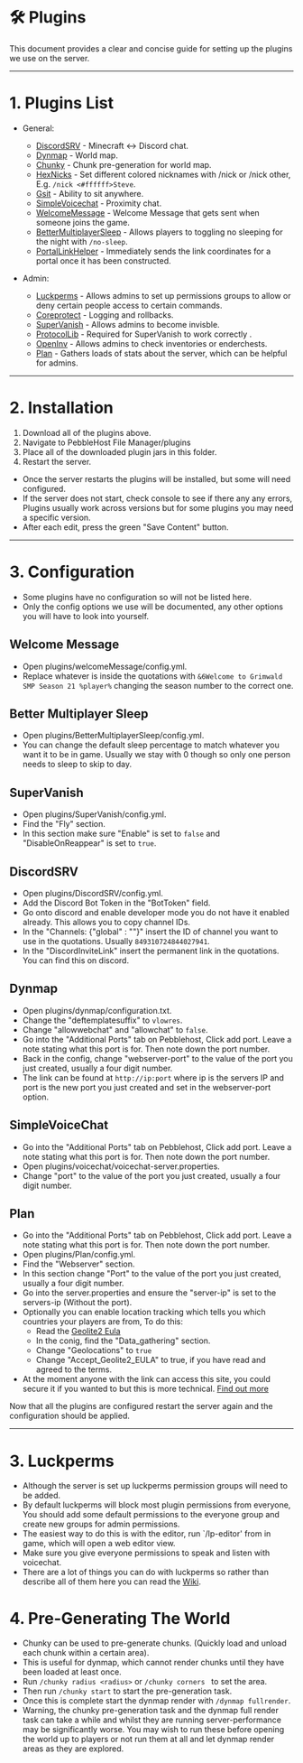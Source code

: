 # 🛠️ **Plugins**

This document provides a clear and concise guide for setting up the plugins we use on the server.

---

# **1. Plugins List**

- General:
    - [DiscordSRV](https://modrinth.com/plugin/discordsrv) - Minecraft <-> Discord chat.
    - [Dynmap](https://modrinth.com/plugin/dynmap) - World map.
    - [Chunky](https://modrinth.com/plugin/chunky) - Chunk pre-generation for world map.
    - [HexNicks](https://modrinth.com/plugin/hexnicks) - Set different colored nicknames with /nick or /nick other, E.g. `/nick <#ffffff>Steve`.
    - [Gsit](https://www.spigotmc.org/resources/gsit-modern-sit-seat-and-chair-lay-and-crawl-plugin-1-16-1-21-5.62325/) - Ability to sit anywhere.
    - [SimpleVoicechat](https://modrinth.com/plugin/simple-voice-chat) - Proximity chat.
    - [WelcomeMessage](https://modrinth.com/plugin/simple-welcome-message) - Welcome Message that gets sent when someone joins the game.
    - [BetterMultiplayerSleep](https://modrinth.com/plugin/better-multiplayer-sleep) - Allows players to toggling no sleeping for the night with `/no-sleep`.
    - [PortalLinkHelper](https://modrinth.com/plugin/portal-link-helper) - Immediately sends the link coordinates for a portal once it has been constructed.

- Admin:
    - [Luckperms](https://modrinth.com/plugin/luckperms) - Allows admins to set up permissions groups to allow or deny certain people access to certain commands.
    - [Coreprotect](https://modrinth.com/plugin/coreprotect) - Logging and rollbacks.
    - [SuperVanish](https://www.spigotmc.org/resources/supervanish-be-invisible.1331/) - Allows admins to become invisble.
    - [ProtocolLib](https://www.spigotmc.org/resources/protocollib.1997/) - Required for SuperVanish to work correctly .
    - [OpenInv](https://dev.bukkit.org/projects/openinv) - Allows admins to check inventories or enderchests.
    - [Plan](https://modrinth.com/plugin/plan) - Gathers loads of stats about the server, which can be helpful for admins.

---

# **2. Installation**

1. Download all of the plugins above.
2. Navigate to PebbleHost File Manager/plugins
3. Place all of the downloaded plugin jars in this folder.
4. Restart the server.

- Once the server restarts the plugins will be installed, but some will need configured.
- If the server does not start, check console to see if there any any errors, Plugins usually work across versions but for some plugins you may need a specific version.
- After each edit, press the green "Save Content" button.

---

# **3. Configuration**

- Some plugins have no configuration so will not be listed here.
- Only the config options we use will be documented, any other options you will have to look into yourself.

## **Welcome Message**
- Open plugins/welcomeMessage/config.yml.
- Replace whatever is inside the quotations with `&6Welcome to Grimwald SMP Season 21 %player%` changing the season number to the correct one.

## **Better Multiplayer Sleep**
- Open plugins/BetterMultiplayerSleep/config.yml.
- You can change the default sleep percentage to match whatever you want it to be in game. Usually we stay with 0 though so only one person needs to sleep to skip to day.

## **SuperVanish**
- Open plugins/SuperVanish/config.yml.
- Find the "Fly" section.
- In this section make sure "Enable" is set to `false` and "DisableOnReappear" is set to `true`.

## **DiscordSRV**
- Open plugins/DiscordSRV/config.yml.
- Add the Discord Bot Token in the "BotToken" field.
- Go onto discord and enable developer mode you do not have it enabled already. This allows you to copy channel IDs.
- In the "Channels: {"global" : ""}" insert the ID of channel you want to use in the quotations. Usually `849310724844027941`.
- In the "DiscordInviteLink" insert the permanent link in the quotations. You can find this on discord.

## **Dynmap**
- Open plugins/dynmap/configuration.txt.
- Change the "deftemplatesuffix" to `vlowres`.
- Change "allowwebchat" and "allowchat" to `false`.
- Go into the "Additional Ports" tab on Pebblehost, Click add port. Leave a note stating what this port is for. Then note down the port number.
- Back in the config, change "webserver-port" to the value of the port you just created, usually a four digit number.
- The link can be found at `http://ip:port` where ip is the servers IP and port is the new port you just created and set in the webserver-port option.

## **SimpleVoiceChat**
- Go into the "Additional Ports" tab on Pebblehost, Click add port. Leave a note stating what this port is for. Then note down the port number.
- Open plugins/voicechat/voicechat-server.properties.
- Change "port" to the value of the port you just created, usually a four digit number.

## **Plan**
- Go into the "Additional Ports" tab on Pebblehost, Click add port. Leave a note stating what this port is for. Then note down the port number.
- Open plugins/Plan/config.yml.
- Find the "Webserver" section.
- In this section change "Port" to the value of the port you just created, usually a four digit number.
- Go into the server.properties and ensure the "server-ip" is set to the servers-ip (Without the port).
- Optionally you can enable location tracking which tells you which countries your players are from, To do this:
    - Read the [Geolite2 Eula](https://www.maxmind.com/en/geolite2/eula)
    - In the conig, find the "Data_gathering" section.
    - Change "Geolocations" to `true`
    - Change "Accept_Geolite2_EULA" to true, if you have read and agreed to the terms.
- At the moment anyone with the link can access this site, you could secure it if you wanted to but this is more technical. [Find out more](https://github.com/plan-player-analytics/Plan/wiki/SSL-Certificate-%28HTTPS%29-Set-Up)

Now that all the plugins are configured restart the server again and the configuration should be applied.

---

# **3. Luckperms**

- Although the server is set up luckperms permission groups will need to be added.
- By default luckperms will block most plugin permissions from everyone, You should add some default permissions to the everyone group and create new groups for admin permissions.
- The easiest way to do this is with the editor, run `/lp-editor' from in game, which will open a web editor view.
- Make sure you give everyone permissions to speak and listen with voicechat.
- There are a lot of things you can do with luckperms so rather than describe all of them here you can read the [Wiki](https://luckperms.net/wiki/Web-Editor).

# **4. Pre-Generating The World**

- Chunky can be used to pre-generate chunks. (Quickly load and unload each chunk within a certain area).
- This is useful for dynmap, which cannot render chunks until they have been loaded at least once.
- Run `/chunky radius <radius>` or `/chunky corners ` to set the area.
- Then run `/chunky start` to start the pre-generation task.
- Once this is complete start the dynmap render with `/dynmap fullrender`.
- Warning, the chunky pre-generation task and the dynmap full render task can take a while and whilst they are running server-performance may be significantly worse. You may wish to run these before opening the world up to players or not run them at all and let dynmap render areas as they are explored.